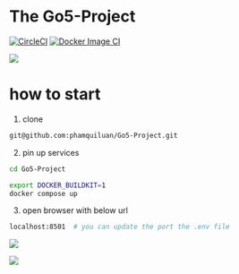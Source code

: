 # The Go5-Project
[![CircleCI](https://dl.circleci.com/status-badge/img/gh/phamquiluan/Go5-Project/tree/main.svg?style=svg)](https://dl.circleci.com/status-badge/redirect/gh/phamquiluan/Go5-Project/tree/main)
[![Docker Image CI](https://github.com/phamquiluan/Go5-Project/actions/workflows/docker-image.yml/badge.svg)](https://github.com/phamquiluan/Go5-Project/actions/workflows/docker-image.yml)


![](https://user-images.githubusercontent.com/24642166/115177933-6ca5b780-a0fa-11eb-810d-3a5daba2ef6e.gif)


# how to start

1. clone 
```bash
git@github.com:phamquiluan/Go5-Project.git
```
2. pin up services
```bash
cd Go5-Project

export DOCKER_BUILDKIT=1
docker compose up
```

3. open browser with below url

```bash
localhost:8501  # you can update the port the .env file
```

![](https://user-images.githubusercontent.com/24642166/187080608-fbd3ae88-48fe-4a6d-bbe5-1a704098fcae.png)

![](https://user-images.githubusercontent.com/24642166/187080611-1c8b44b3-3332-48df-a7d2-8274d0e427da.png)
